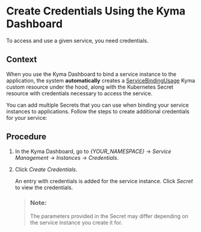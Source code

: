 <!-- loio87576fe254384ec88b5b2c98732cbc99 -->

# Create Credentials Using the Kyma Dashboard

To access and use a given service, you need credentials.



<a name="loio87576fe254384ec88b5b2c98732cbc99__context_s3y_ybf_gmb"/>

## Context

When you use the Kyma Dashboard to bind a service instance to the application, the system **automatically** creates a [ServiceBindingUsage](https://kyma-project-old.netlify.app/docs/components/service-catalog/#custom-resource-service-binding-usage) Kyma custom resource under the hood, along with the Kubernetes Secret resource with credentials necessary to access the service.

You can add multiple Secrets that you can use when binding your service instances to applications. Follow the steps to create additional credentials for your service:



## Procedure

1.  In the Kyma Dashboard, go to *\{YOUR\_NAMESPACE\}* → *Service Management* → *Instances* → *Credentials*.

2.  Click *Create Credentials*.

    An entry with credentials is added for the service instance. Click *Secret* to view the credentials.

    > ### Note:  
    > The parameters provided in the Secret may differ depending on the service instance you create it for.



